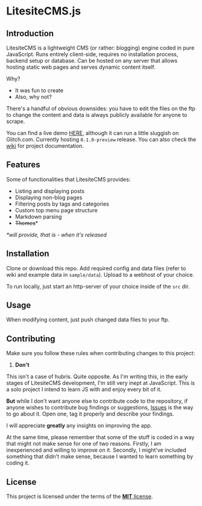 # LitesiteCMS.js

## Introduction
LitesiteCMS is a lightweight CMS (or rather: blogging) engine coded in pure JavaScript. Runs entirely client-side, requires no installation process, backend setup or database. Can be hosted on any server that allows hosting static web pages and serves dynamic content itself.

Why?
* It was fun to create
* Also, why not?

There's a handful of obvious downsides: you have to edit the files on the ftp to change the content and data is always publicly available for anyone to scrape.

You can find a live demo [HERE](https://tk-litesitejs-demo.glitch.me/#/blog/sample-post), although it can run a little sluggish on Glitch.com. Currently hosting `0.1.0-preview` release. You can also check the [wiki](https://github.com/turowski-k/litesite-cms-js/wiki) for project documentation.

## Features

Some of functionalities that LitesiteCMS provides:
* Listing and displaying posts
* Displaying non-blog pages
* Filtering posts by tags and categories
* Custom top menu page structure
* Markdown parsing
* ~~Themes~~*

*\*will provide, that is - when it's released*

## Installation
Clone or download this repo. Add required config and data files (refer to wiki and example data in `sample/data`). Upload to a webhost of your choice.

To run locally, just start an http-server of your choice inside of the `src` dir.

## Usage
When modifying content, just push changed data files to your ftp.

## Contributing

Make sure you follow these rules when contributing changes to this project:

1. **Don't**

This isn't a case of hubris. Quite opposite. As I'm writing this, in the early stages of LitesiteCMS development, I'm still very inept at JavaScript. This is a solo project I intend to learn JS with and enjoy every bit of it.

**But** while I don't want anyone else to contribute code to the repository, if anyone wishes to contribute bug findings or suggestions, [Issues](https://github.com/turowski-k/litesitejs/issues) is the way to go about it. Open one, tag it properly and describe your findings.

I will appreciate **greatly** any insights on improving the app.

At the same time, please remember that some of the stuff is coded in a way that might not make sense for one of two reasons. Firstly, I am inexperienced and willing to improve on it. Secondly, I might've included something that didn't make sense, because I wanted to learn something by coding it.

## License
This project is licensed under the terms of the [**MIT** license](https://github.com/turowski-k/LitesiteCMS.js/blob/dev/LICENSE).
